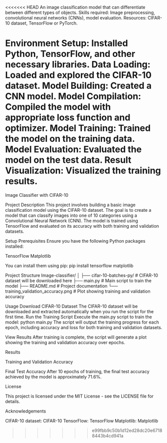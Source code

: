 <<<<<<< HEAD
An image classification model that can differentiate between different types of objects.
Skills required: Image preprocessing, convolutional neural networks (CNNs), model evaluation.
Resources: CIFAR-10 dataset, TensorFlow or PyTorch.

Environment Setup: Installed Python, TensorFlow, and other necessary libraries.
Data Loading: Loaded and explored the CIFAR-10 dataset.
Model Building: Created a CNN model.
Model Compilation: Compiled the model with appropriate loss function and optimizer.
Model Training: Trained the model on the training data.
Model Evaluation: Evaluated the model on the test data.
Result Visualization: Visualized the training results.
=======
Image Classifier with CIFAR-10

Project Description
This project involves building a basic image classification model using the CIFAR-10 dataset. The goal is to create a model that can classify images into one of 10 categories using a Convolutional Neural Network (CNN). The model is trained using TensorFlow and evaluated on its accuracy with both training and validation datasets.

Setup
Prerequisites
Ensure you have the following Python packages installed:

TensorFlow
Matplotlib

You can install them using pip:
pip install tensorflow matplotlib

Project Structure
Image-classifier/
│
├── cifar-10-batches-py/          # CIFAR-10 dataset will be downloaded here
├── main.py                       # Main script to train the model
├── README.md                     # Project documentation
└── training_validation_accuracy.png  # Plot showing training and validation accuracy

Usage
Download CIFAR-10 Dataset
The CIFAR-10 dataset will be downloaded and extracted automatically when you run the script for the first time.
Run the Training Script
Execute the main.py script to train the model:
python main.py
The script will output the training progress for each epoch, including accuracy and loss for both training and validation datasets.

View Results
After training is complete, the script will generate a plot showing the training and validation accuracy over epochs.

Results

Training and Validation Accuracy

Final Test Accuracy
After 10 epochs of training, the final test accuracy achieved by the model is approximately 71.6%.

License

This project is licensed under the MIT License - see the LICENSE file for details.

Acknowledgements

CIFAR-10 dataset: CIFAR-10
TensorFlow: TensorFlow
Matplotlib: Matplotlib
>>>>>>> e99fbb9c50b1d12ed28dc20e67188443b4cd941a

